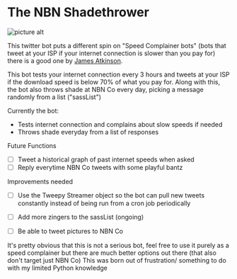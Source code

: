 # The NBN Shadethrower

![picture alt](https://imgur.com/a/CELxr)


This twitter bot puts a different spin on "Speed Complainer bots" (bots that tweet at your ISP if your internet connection is slower than you pay for) there is a good one by [James Atkinson](https://github.com/james-atkinson/speedcomplainer).

This bot tests your internet connection every 3 hours and tweets at your ISP if the download speed is below 70% of what you pay for. Along with this, the bot also throws shade at NBN Co every day, picking a message randomly from a list ("sassList")

Currently the bot:
* Tests internet connection and complains about slow speeds if needed
* Throws shade everyday from a list of responses

Future Functions
- [ ] Tweet a historical graph of past internet speeds when asked
- [ ] Reply everytime NBN Co tweets with some playful bantz

Improvements needed
- [ ] Use the Tweepy Streamer object so the bot can pull new tweets constantly instead of being run from a cron job periodically 
- [ ] Add more zingers to the sassList (ongoing)
- [ ] Be able to tweet pictures to NBN Co


It's pretty obvious that this is not a serious bot, feel free to use it purely as a speed complainer but there are much better options out there (that also don't target just NBN Co) This was born out of frustration/ something to do with my limited Python knowledge 
